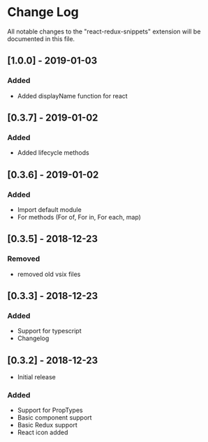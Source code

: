 # Change Log

All notable changes to the "react-redux-snippets" extension will be documented
in this file.

## [1.0.0] - 2019-01-03

### Added

- Added displayName function for react

## [0.3.7] - 2019-01-02

### Added

- Added lifecycle methods

## [0.3.6] - 2019-01-02

### Added

- Import default module
- For methods (For of, For in, For each, map)

## [0.3.5] - 2018-12-23

### Removed

- removed old vsix files

## [0.3.3] - 2018-12-23

### Added

- Support for typescript
- Changelog

## [0.3.2] - 2018-12-23

- Initial release

### Added

- Support for PropTypes
- Basic component support
- Basic Redux support
- React icon added
